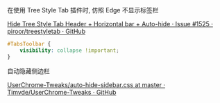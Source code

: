 在使用 Tree Style Tab 插件时, 仿照 Edge 不显示标签栏

[Hide Tree Style Tab Header + Horizontal bar + Auto-hide · Issue #1525 · piroor/treestyletab · GitHub](https://github.com/piroor/treestyletab/issues/1525#issuecomment-344372874)

```css
#TabsToolbar {
    visibility: collapse !important;
}
```

自动隐藏侧边栏

[UserChrome-Tweaks/auto-hide-sidebar.css at master · Timvde/UserChrome-Tweaks · GitHub](https://github.com/Timvde/UserChrome-Tweaks/blob/master/sidebar/auto-hide-sidebar.css)
